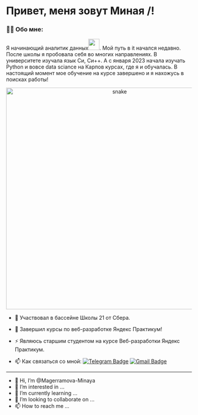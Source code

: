 
# Привет, меня зовут Миная /!


### :man_technologist: Обо мне:

Я начинающий аналитик данных<img src="https://media.giphy.com/media/WUlplcMpOCEmTGBtBW/giphy.gif" width="30px">. Мой путь в it начался недавно. После школы я пробовала себя во многих направлениях. 
В университете изучала язык Си, Си++. А с января 2023 начала изучать Python и вовсе data sciance на Карпов курсах, где я и обучалась. В настоящий момент мое обучение на курсе завершено и я нахожусь в поисках работы!

<p align="center">
 <img width="600" src="assets/github-snake.svg" alt="snake"/>
</p>

- :telescope: Участвовал в бассейне Школы 21 от Сбера.

- :seedling: Завершил курсы по веб-разработке Яндекс Практикум!

- :zap: Являюсь старшим студентом на курсе Веб-разработки Яндекс Практикум.

- :mailbox: Как связаться со мной: [![Telegram Badge](https://img.shields.io/badge/-filimonovalexey-blue?style=flat&logo=Telegram&logoColor=white)](https://t.me/f1llzzz) [![Gmail Badge](https://img.shields.io/badge/-Gmail-red?style=flat&logo=Gmail&logoColor=white)](mailto:alexeyf08@gmail.com)

---

- 👋 Hi, I’m @Magerramova-Minaya
- 👀 I’m interested in ...
- 🌱 I’m currently learning ...
- 💞️ I’m looking to collaborate on ...
- 📫 How to reach me ...

<!---
Magerramova-Minaya/Magerramova-Minaya is a ✨ special ✨ repository because its `README.md` (this file) appears on your GitHub profile.
You can click the Preview link to take a look at your changes.
--->
